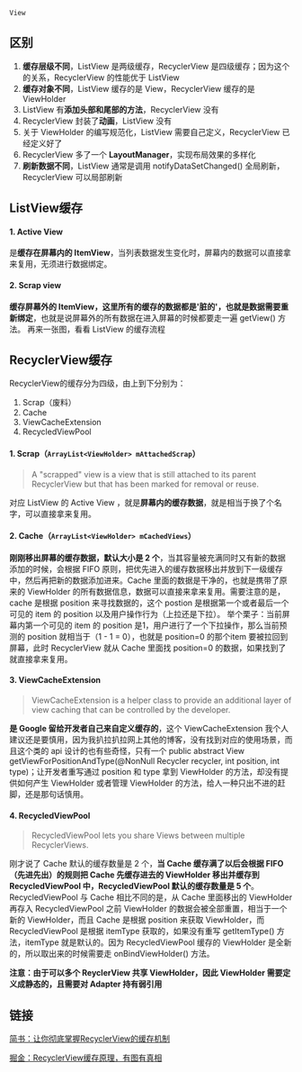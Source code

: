 `View`

## 区别

1. **缓存层级不同**，ListView 是两级缓存，RecyclerView 是四级缓存；因为这个的关系，RecyclerView 的性能优于 ListView
2. **缓存对象不同**，ListView 缓存的是 View，RecyclerView 缓存的是 ViewHolder
3. ListView 有**添加头部和尾部的方法**，RecyclerView 没有
4. RecyclerView 封装了**动画**，ListView 没有
5. 关于 ViewHolder 的编写规范化，ListView 需要自己定义，RecyclerView 已经定义好了
6. RecyclerView 多了一个 **LayoutManager**，实现布局效果的多样化
7. **刷新数据不同**，ListView 通常是调用 notifyDataSetChanged() 全局刷新，RecyclerView 可以局部刷新

## ListView缓存

#### 1. Active View

是**缓存在屏幕内的 ItemView**，当列表数据发生变化时，屏幕内的数据可以直接拿来复用，无须进行数据绑定。

#### 2. Scrap view

**缓存屏幕外的 ItemView，这里所有的缓存的数据都是'脏的'，也就是数据需要重新绑定**，也就是说屏幕外的所有数据在进入屏幕的时候都要走一遍 getView() 方法。
再来一张图，看看 ListView 的缓存流程


## RecyclerView缓存

RecyclerView的缓存分为四级，由上到下分别为：

1. Scrap（废料）
2. Cache
3. ViewCacheExtension
4. RecycledViewPool

#### 1. Scrap（`ArrayList<ViewHolder> mAttachedScrap`）

> A "scrapped" view is a view that is still attached to its parent RecyclerView but that has been marked for removal or reuse.

对应 ListView 的 Active View ，就是**屏幕内的缓存数据**，就是相当于换了个名字，可以直接拿来复用。


#### 2. Cache（`ArrayList<ViewHolder> mCachedViews`）

**刚刚移出屏幕的缓存数据，默认大小是 2 个**，当其容量被充满同时又有新的数据添加的时候，会根据 FIFO 原则，把优先进入的缓存数据移出并放到下一级缓存中，然后再把新的数据添加进来。Cache 里面的数据是干净的，也就是携带了原来的 ViewHolder 的所有数据信息，数据可以直接来拿来复用。需要注意的是，cache 是根据 position 来寻找数据的，这个 postion 是根据第一个或者最后一个可见的 item 的 position 以及用户操作行为（上拉还是下拉）。
举个栗子：当前屏幕内第一个可见的 item 的 position 是1，用户进行了一个下拉操作，那么当前预测的 position 就相当于（1 - 1 = 0），也就是 position=0 的那个item 要被拉回到屏幕，此时 RecyclerView 就从 Cache 里面找 position=0 的数据，如果找到了就直接拿来复用。

#### 3. ViewCacheExtension

> ViewCacheExtension is a helper class to provide an additional layer of view caching that can be controlled by the developer.

**是 Google 留给开发者自己来自定义缓存的**，这个 ViewCacheExtension 我个人建议还是要慎用，因为我扒拉扒拉网上其他的博客，没有找到对应的使用场景，而且这个类的 api 设计的也有些奇怪，只有一个 public abstract View getViewForPositionAndType(@NonNull Recycler recycler, int position, int type)；让开发者重写通过 position 和 type 拿到 ViewHolder 的方法，却没有提供如何产生 ViewHolder 或者管理 ViewHolder 的方法，给人一种只出不进的赶脚，还是那句话慎用。

#### 4. RecycledViewPool

> RecycledViewPool lets you share Views between multiple RecyclerViews.

刚才说了 Cache 默认的缓存数量是 2 个，**当 Cache 缓存满了以后会根据 FIFO（先进先出）的规则把 Cache 先缓存进去的 ViewHolder 移出并缓存到 RecycledViewPool 中，RecycledViewPool 默认的缓存数量是 5 个**。RecycledViewPool 与 Cache 相比不同的是，从 Cache 里面移出的 ViewHolder 再存入 RecycledViewPool 之前 ViewHolder 的数据会被全部重置，相当于一个新的 ViewHolder，而且 Cache 是根据 position 来获取 ViewHolder，而 RecycledViewPool 是根据 itemType 获取的，如果没有重写 getItemType() 方法，itemType 就是默认的。因为 RecycledViewPool 缓存的 ViewHolder 是全新的，所以取出来的时候需要走 onBindViewHolder() 方法。

**注意：由于可以多个 ReyclerView 共享 ViewHolder，因此 ViewHolder 需要定义成静态的，且需要对 Adapter 持有弱引用**

## 链接

[简书：让你彻底掌握RecyclerView的缓存机制](https://www.jianshu.com/p/3e9aa4bdaefd)

[掘金：RecyclerView缓存原理，有图有真相](https://juejin.im/post/6844903661726859271)

